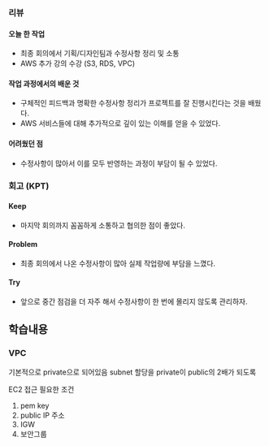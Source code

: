 ### 리뷰
#### 오늘 한 작업
- 최종 회의에서 기획/디자인팀과 수정사항 정리 및 소통
- AWS 추가 강의 수강 (S3, RDS, VPC)

#### 작업 과정에서의 배운 것
- 구체적인 피드백과 명확한 수정사항 정리가 프로젝트를 잘 진행시킨다는 것을 배웠다.
- AWS 서비스들에 대해 추가적으로 깊이 있는 이해를 얻을 수 있었다.

#### 어려웠던 점
- 수정사항이 많아서 이를 모두 반영하는 과정이 부담이 될 수 있었다.

### 회고 (KPT)
#### Keep
- 마지막 회의까지 꼼꼼하게 소통하고 협의한 점이 좋았다.

#### Problem
- 최종 회의에서 나온 수정사항이 많아 실제 작업량에 부담을 느꼈다.

#### Try
- 앞으로 중간 점검을 더 자주 해서 수정사항이 한 번에 몰리지 않도록 관리하자.

## 학습내용
### VPC
기본적으로 private으로 되어있음
subnet 할당을 private이 public의 2배가 되도록

EC2 접근 필요한 조건
1. pem key
2. public IP 주소
3. IGW
4. 보안그룹

